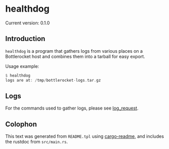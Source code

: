 # healthdog

Current version: 0.1.0

## Introduction

`healthdog` is a program that gathers logs from various places on a Bottlerocket host and combines them
into a tarball for easy export.

Usage example:
```rust
$ healthdog
logs are at: /tmp/bottlerocket-logs.tar.gz
```

## Logs

For the commands used to gather logs, please see [log_request](src/log_request.rs).


## Colophon

This text was generated from `README.tpl` using [cargo-readme](https://crates.io/crates/cargo-readme), and includes the rustdoc from `src/main.rs`.